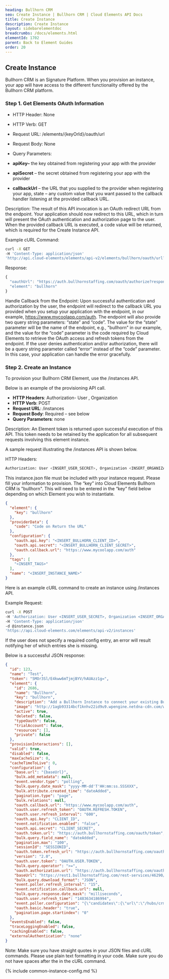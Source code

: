 ```yaml
---
heading: Bullhorn CRM
seo: Create Instance | Bullhorn CRM | Cloud Elements API Docs
title: Create Instance
description: Create Instance
layout: sidebarelementdoc
breadcrumbs: /docs/elements.html
elementId: 1702
parent: Back to Element Guides
order: 20
---
```


## Create Instance

Bullhorn CRM is an Signature Platform. When you provision an instance, your app will have access to the different functionality offered by the Bullhorn CRM platform.

### Step 1. Get Elements OAuth Information

* HTTP Header: None
* HTTP Verb: GET
* Request URL: /elements/{keyOrId}/oauth/url
* Request Body: None
* Query Parameters:

* __apiKey–__ the key obtained from registering your app with the provider
* __apiSecret__ – the secret obtained from registering your app with the provider
* __callbackUrl__ – the URL that you supplied to the provider when registering your app, state – any custom value that you want passed to the callback handler listening at the provided callback URL.

Description: The result of this API invocation is an OAuth redirect URL from the endpoint. Your application should now redirect to this URL, which in turn will present the OAuth authentication and authorization page to the user. When the provided callback URL is executed, a code value will be returned, which is required for the Create Instance API.

Example cURL Command:

```bash
curl -X GET
-H 'Content-Type: application/json'
'http://api.cloud-elements/elements/api-v2/elements/bullhorn/oauth/url?apiKey=insert_bullhorn_client_id&apiSecret=insert_bullhorn_client_secret&callbackUrl=www.mycoolapp.com/auth'
```

Response:

```javascript
{
  "oauthUrl": "https://auth.bullhornstaffing.com/oauth/authorize?response_type=code&redirect_uri=https%3A%2F%2mycoolapp.com%2Fauth&state=bullhorn&client_id=bullhorn_client_id",
  "element": "bullhorn"
}
```

Handle Callback from the Endpoint:
Upon successful authentication and authorization by the user, the endpoint will redirect to the callback URL you provided when you setup your application with the endpoint, in our example, https://www.mycoolapp.com/auth. The endpoint will also provide two query string parameters: “state” and “code”. The value for the “state” parameter will be the name of the endpoint, e.g., "bullhorn" in our example, and the value for the “code” parameter is the code required by Cloud Elements to retrieve the OAuth access and refresh tokens from the endpoint. If the user denies authentication and/or authorization, there will be a query string parameter called “error” instead of the “code” parameter. In this case, your application can handle the error gracefully.

### Step 2. Create an Instance

To provision your Bullhorn CRM Element, use the /instances API.

Below is an example of the provisioning API call.

* __HTTP Headers__: Authorization- User <user secret>, Organization <organization secret>
* __HTTP Verb__: POST
* __Request URL__: /instances
* __Request Body__: Required – see below
* __Query Parameters__: none

Description: An Element token is returned upon successful execution of this API. This token needs to be retained by the application for all subsequent requests involving this element instance.

A sample request illustrating the /instances API is shown below.

HTTP Headers:

```bash
Authorization: User <INSERT_USER_SECRET>, Organization <INSERT_ORGANIZATION_SECRET>

```
This instance.json file must be included with your instance request.  Please fill your information to provision.  The “key” into Cloud Elements Bullhorn CRM is "bullhorn".  This will need to be entered in the “key” field below depending on which Element you wish to instantiate.

```json
{
  "element": {
    "key": "bullhorn"
  },
  "providerData": {
    "code": "Code on Return the URL"
  },
  "configuration": {
    "oauth.api.key": "<INSERT_BULLHORN_CLIENT_ID>",
    "oauth.api.secret": "<INSERT_BULLHORN_CLIENT_SECRET>",
    "oauth.callback.url": "https://www.mycoolapp.com/auth"
  },
  "tags": [
    "<INSERT_TAGS>"
  ],
  "name": "<INSERT_INSTANCE_NAME>"
}
```

Here is an example cURL command to create an instance using /instances API.

Example Request:

```bash
curl -X POST
-H 'Authorization: User <INSERT_USER_SECRET>, Organization <INSERT_ORGANIZATION_SECRET>'
-H 'Content-Type: application/json'
-d @instance.json
'https://api.cloud-elements.com/elements/api-v2/instances'
```

If the user does not specify a required config entry, an error will result notifying her of which entries she is missing.

Below is a successful JSON response:

```json
{
  "id": 123,
  "name": "Test",
  "token": "5MOr3Sl/E4kww6mTjmjBYV/hAUAzz1g=",
  "element": {
    "id": 2686,
    "name": "Bullhorn",
    "key": "bullhorn",
    "description": "Add a Bullhorn Instance to connect your existing Bullhorn account to the CRM Hub, allowing you to manage contacts, leads, accounts, opportunities etc. across multiple CRM Elements. You will need your Bullhorn account information to add an instance.",
    "image": "http://1agb93314bcf1knhv22id9u9.wpengine.netdna-cdn.com/wp-content/themes/bh14/_media/logo_new_color.png",
    "active": true,
    "deleted": false,
    "typeOauth": false,
    "trialAccount": false,
    "resources": [],
    "private": false
  },
  "provisionInteractions": [],
  "valid": true,
  "disabled": false,
  "maxCacheSize": 0,
  "cacheTimeToLive": 0,
  "configuration": {
    "base.url": "{baseUrl}",
    "bulk.add_metadata": null,
    "event.vendor.type": "polling",
    "bulk.query.date_mask": "yyyy-MM-dd'T'HH:mm:ss.SSSXXX",
    "bulk.attribute.created_time": "dateAdded",
    "pagination.type": "page",
    "bulk.relations": null,
    "oauth.callback.url": "https://www.mycoolapp.com/auth",
    "oauth.user.refresh_token": "OAUTH.REFRESH.TOKEN",
    "oauth.user.refresh_interval": "600",
    "oauth.api.key": "CLIENT_ID",
    "event.notification.enabled": "false",
    "oauth.api.secret": "CLIENT_SECRET",
    "oauth.token.url": "https://auth.bullhornstaffing.com/oauth/token",
    "bulk.query.field_name": "dateAdded",
    "pagination.max": "100",
    "sessionId": "SESSIONID",
    "oauth.token.refresh_url": "https://auth.bullhornstaffing.com/oauth/token",
    "version": "2.0",
    "oauth.user.token": "OAUTH.USER.TOKEN",
    "bulk.query.operator": ">=",
    "oauth.authorization.url": "https://auth.bullhornstaffing.com/oauth/authorize",
    "baseUrl": "https://rest1.bullhornstaffing.com/rest-services/46290/",
    "bulk.query.download_format": "JSON",
    "event.poller.refresh_interval": "15",
    "event.notification.callback.url": null,
    "bulk.query.response.date_mask": "milliseconds",
    "oauth.user.refresh_time": "1483634186994",
    "event.poller.configuration": "{\"candidates\":{\"url\":\"/hubs/crm/candidates?where=dateLastModified>'${gmtDate:yyyy-MM-dd'T'HH:mm:ss}'\",\"idField\":\"id\",\"datesConfiguration\":{\"updatedDateField\":\"dateLastModified\",\"updatedDateFormat\":\"milliseconds\",\"createdDateField\":\"dateAdded\",\"createdDateFormat\":\"milliseconds\"}}}",
    "oauth.basic.header": "true",
    "pagination.page.startindex": "0"
  },
  "eventsEnabled": false,
  "traceLoggingEnabled": false,
  "cachingEnabled": false,
  "externalAuthentication": "none"
}
```

Note:  Make sure you have straight quotes in your JSON files and cURL commands.  Please use plain text formatting in your code.  Make sure you do not have spaces after the in the cURL command.

{% include common-instance-config.md %}
